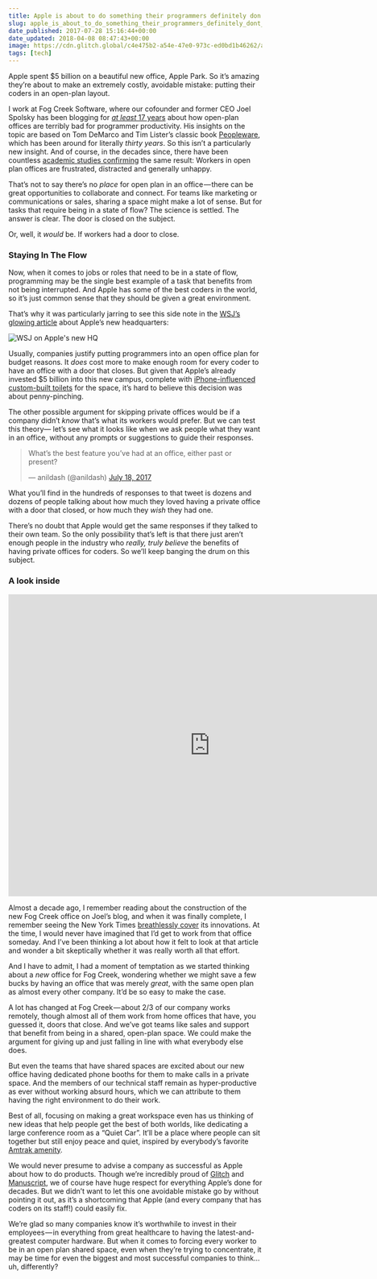 ```yaml
---
title: Apple is about to do something their programmers definitely don't want.
slug: apple_is_about_to_do_something_their_programmers_definitely_dont_want
date_published: 2017-07-28 15:16:44+00:00
date_updated: 2018-04-08 08:47:43+00:00
image: https://cdn.glitch.global/c4e475b2-a54e-47e0-973c-ed0bd1b46262/apple-park-donut.jpg?v=1669784455579
tags: [tech]
---
```

Apple spent $5 billion on a beautiful new office, Apple Park. So it’s amazing they’re about to make an extremely costly, avoidable mistake: putting their coders in an open-plan layout.

I work at Fog Creek Software, where our cofounder and former CEO Joel Spolsky has been blogging for [*at least* 17 years](https://www.joelonsoftware.com/2000/04/19/where-do-these-people-get-their-unoriginal-ideas/) about how open-plan offices are terribly bad for programmer productivity. His insights on the topic are based on Tom DeMarco and Tim Lister’s classic book [Peopleware](https://en.wikipedia.org/wiki/Peopleware:_Productive_Projects_and_Teams), which has been around for literally *thirty years*. So this isn’t a particularly new insight. And of course, in the decades since, there have been countless [academic studies confirming](http://theconversation.com/open-plan-offices-attract-highest-levels-of-worker-dissatisfaction-study-18246) the same result: Workers in open plan offices are frustrated, distracted and generally unhappy.

That’s not to say there’s no *place* for open plan in an office — there can be great opportunities to collaborate and connect. For teams like marketing or communications or sales, sharing a space might make a lot of sense. But for tasks that require being in a state of flow? The science is settled. The answer is clear. The door is closed on the subject.

Or, well, it *would* be. If workers had a door to close.

### Staying In The Flow

Now, when it comes to jobs or roles that need to be in a state of flow, programming may be the single best example of a task that benefits from not being interrupted. And Apple has some of the best coders in the world, so it’s just common sense that they should be given a great environment.

That’s why it was particularly jarring to see this side note in the [WSJ’s glowing article](https://www.wsj.com/articles/how-jony-ive-masterminded-apples-new-headquarters-1501063201) about Apple’s new headquarters:

![WSJ on Apple's new HQ](https://cdn.glitch.global/c4e475b2-a54e-47e0-973c-ed0bd1b46262/wsj-apple-park.png?v=1669784645217 "THE THOUSANDS OF employees at Apple Park will need to bend slightly to Ive's vision of the workplace. Many will be seated in open space, not the small offices they're used to. Coders and programmers are concerned that their work surroundings will be too noisy and distracting. Whiteboards-synonymous with Silicon Valley brainstorming-are built into floor-to-ceiling sliding doors in the central area of each pod, but 'some of the engineers are freaking out' that it isn't enough, says Whisenhunt. iPhones will be the primary mode of communication for everyone, though individuals can also lobby for a desk phone, if they feel they have a need for one.")

Usually, companies justify putting programmers into an open office plan for budget reasons. It *does* cost more to make enough room for every coder to have an office with a door that closes. But given that Apple’s already invested $5 billion into this new campus, complete with [iPhone-influenced custom-built toilets](https://qz.com/905934/even-the-toilets-in-apples-aapl-campus-2-are-inspired-by-the-iphone/) for the space, it’s hard to believe this decision was about penny-pinching.

The other possible argument for skipping private offices would be if a company didn’t *know* that’s what its workers would prefer. But we can test this theory— let’s see what it looks like when we ask people what they want in an office, without any prompts or suggestions to guide their responses.

<blockquote class="twitter-tweet" data-dnt="true" data-theme="dark"><p lang="en" dir="ltr">What’s the best feature you’ve had at an office, either past or present?</p>&mdash; anildash (@anildash) <a href="https://twitter.com/anildash/status/887383262208851968?ref_src=twsrc%5Etfw">July 18, 2017</a></blockquote> <script async src="https://platform.twitter.com/widgets.js" charset="utf-8"></script>

What you’ll find in the hundreds of responses to that tweet is dozens and dozens of people talking about how much they loved having a private office with a door that closed, or how much they *wish* they had one.

There’s no doubt that Apple would get the same responses if they talked to their own team. So the only possibility that’s left is that there just aren’t enough people in the industry who *really, truly believe* the benefits of having private offices for coders. So we’ll keep banging the drum on this subject.

### A look inside

<iframe allowfullscreen="" frameborder="0" height="600" src="https://www.google.com/maps/embed?pb=!4v1517239653865!6m8!1m7!1sCAoSLEFGMVFpcE5PZi1wYmlzOXB6VWRkX2M5T2JLN2xYZUtibmxfdEttQ3lMR25D!2m2!1d40.70703737894996!2d-74.01322508844311!3f261.51!4f0!5f0.4000000000000002" style="border:0" width="800"></iframe>  

Almost a decade ago, I remember reading about the construction of the new Fog Creek office on Joel’s blog, and when it was finally complete, I remember seeing the New York Times [breathlessly cover](http://www.nytimes.com/2009/02/08/realestate/commercial/08sqft.html) its innovations. At the time, I would never have imagined that I’d get to work from that office someday. And I’ve been thinking a lot about how it felt to look at that article and wonder a bit skeptically whether it was really worth all that effort.

And I have to admit, I had a moment of temptation as we started thinking about a *new* office for Fog Creek, wondering whether we might save a few bucks by having an office that was merely *great*, with the same open plan as almost every other company. It’d be so easy to make the case.

A lot has changed at Fog Creek — about 2/3 of our company works remotely, though almost all of them work from home offices that have, you guessed it, doors that close. And we’ve got teams like sales and support that benefit from being in a shared, open-plan space. We could make the argument for giving up and just falling in line with what everybody else does.

But even the teams that have shared spaces are excited about our new office having dedicated phone booths for them to make calls in a private space. And the members of our technical staff remain as hyper-productive as ever without working absurd hours, which we can attribute to them having the right environment to do their work.

Best of all, focusing on making a great workspace even has us thinking of new ideas that help people get the best of both worlds, like dedicating a large conference room as a “Quiet Car”. It’ll be a place where people can sit together but still enjoy peace and quiet, inspired by everybody’s favorite [Amtrak amenity](https://www.amtrak.com/onboard-the-train-quiet-car).

We would never presume to advise a company as successful as Apple about how to do products. Though we’re incredibly proud of [Glitch](https://glitch.com/) and [Manuscript](https://manuscript.com), we of course have huge respect for everything Apple’s done for decades. But we didn’t want to let this one avoidable mistake go by without pointing it out, as it’s a shortcoming that Apple (and every company that has coders on its staff!) could easily fix.

We’re glad so many companies know it’s worthwhile to invest in their employees — in everything from great healthcare to having the latest-and-greatest computer hardware. But when it comes to forcing every worker to be in an open plan shared space, even when they’re trying to concentrate, it may be time for even the biggest and most successful companies to think… uh, differently?
